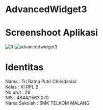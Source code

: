 # AdvancedWidget3
# Screenshoot Aplikasi
![3](https://cloud.githubusercontent.com/assets/22118129/18814836/b36c9622-8348-11e6-9f89-28206365436e.JPG)
![advancedwidget3](https://cloud.githubusercontent.com/assets/22118129/18814837/b36e645c-8348-11e6-89b2-e319135256c3.JPG)
# Identitas
Nama : Tri Ratna Putri Chrisdaniar <br>
Kelas : XI RPL 2 <br>
No urut : 29 <br>
NIS : 4844/1563.070 <br>
Nama Sekolah : SMK TELKOM MALANG <br>

